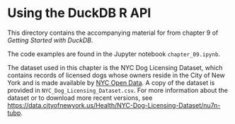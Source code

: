 # Using the DuckDB R API

This directory contains the accompanying material for from chapter 9 of *Getting Started with DuckDB*.

The code examples are found in the Jupyter notebook `chapter_09.ipynb`.

The dataset used in this chapter is the NYC Dog Licensing Dataset, which contains records of licensed dogs whose owners reside in the City of New York and is made available by [NYC Open Data](https://opendata.cityofnewyork.us). A copy of the dataset is provided in `NYC_Dog_Licensing_Dataset.csv`. For more information about the dataset or to download more recent versions, see https://data.cityofnewyork.us/Health/NYC-Dog-Licensing-Dataset/nu7n-tubp.